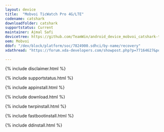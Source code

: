 ```yaml
---
layout: device
title:  "Mobvoi TicWatch Pro 4G/LTE"
codename: catshark
downloadfolder: catshark
supportstatus: Current
maintainer: Ajmal Safi
devicetree: https://github.com/TeamWin/android_device_mobvoi_catshark-twrp.git
oem: Mobvoi
ddof: "/dev/block/platform/soc/7824900.sdhci/by-name/recovery"
xdathread: "https://forum.xda-developers.com/showpost.php?p=77164627&postcount=2"
          
---
```


{% include disclaimer.html %}

{% include supportstatus.html %}

{% include appinstall.html %}

{% include download.html %}

{% include twrpinstall.html %}

{% include fastbootinstall.html %}

{% include ddinstall.html %}
